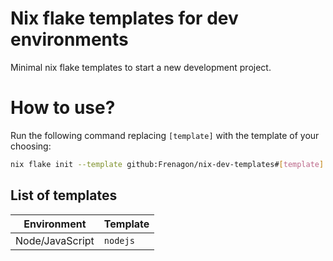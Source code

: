 # Nix flake templates for dev environments
Minimal nix flake templates to start a new development project.

# How to use?
Run the following command replacing `[template]` with the template of your choosing:
``` sh
nix flake init --template github:Frenagon/nix-dev-templates#[template]
```
## List of templates
| Environment | Template |
| -------------- | --------------- |
| Node/JavaScript | `nodejs` |
